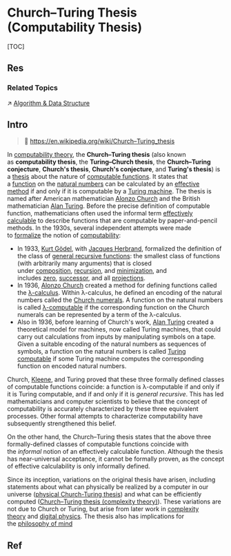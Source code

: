 # Church–Turing Thesis (Computability Thesis)

[TOC]



## Res
### Related Topics
↗ [Algorithm & Data Structure](../../../../🔑%20CS%20Core/🧙‍♂️%20Algorithm%20&%20Data%20Structure/Algorithm%20&%20Data%20Structure.md)



## Intro
> 🔗 https://en.wikipedia.org/wiki/Church–Turing_thesis

In [computability theory](https://en.wikipedia.org/wiki/Computability_theory_(computation) "Computability theory (computation)"), the **Church–Turing thesis** (also known as **computability thesis**, the **Turing–Church thesis**, the **Church–Turing conjecture**, **Church's thesis**, **Church's conjecture**, and **Turing's thesis**) is a [thesis](https://en.wiktionary.org/wiki/thesis "wiktionary:thesis") about the nature of [computable functions](https://en.wikipedia.org/wiki/Computable_function "Computable function"). It states that a [function](https://en.wikipedia.org/wiki/Function_(mathematics) "Function (mathematics)") on the [natural numbers](https://en.wikipedia.org/wiki/Natural_numbers "Natural numbers") can be calculated by an [effective method](https://en.wikipedia.org/wiki/Effective_method "Effective method") if and only if it is computable by a [Turing machine](https://en.wikipedia.org/wiki/Turing_machine "Turing machine"). The thesis is named after American mathematician [Alonzo Church](https://en.wikipedia.org/wiki/Alonzo_Church "Alonzo Church") and the British mathematician [Alan Turing](https://en.wikipedia.org/wiki/Alan_Turing "Alan Turing"). Before the precise definition of computable function, mathematicians often used the informal term [effectively calculable](https://en.wikipedia.org/wiki/Effectively_calculable "Effectively calculable") to describe functions that are computable by paper-and-pencil methods. In the 1930s, several independent attempts were made to [formalize](https://en.wikipedia.org/wiki/Formal_system "Formal system") the notion of [computability](https://en.wikipedia.org/wiki/Computability "Computability"):
- In 1933, [Kurt Gödel](https://en.wikipedia.org/wiki/Kurt_G%C3%B6del "Kurt Gödel"), with [Jacques Herbrand](https://en.wikipedia.org/wiki/Jacques_Herbrand "Jacques Herbrand"), formalized the definition of the class of [general recursive functions](https://en.wikipedia.org/wiki/General_recursive_function "General recursive function"): the smallest class of functions (with arbitrarily many arguments) that is closed under [composition](https://en.wikipedia.org/wiki/Function_composition "Function composition"), [recursion](https://en.wikipedia.org/wiki/Recursion "Recursion"), and [minimization](https://en.wikipedia.org/wiki/%CE%9C_operator "Μ operator"), and includes [zero](https://en.wikipedia.org/wiki/Zero_function "Zero function"), [successor](https://en.wikipedia.org/wiki/Successor_function "Successor function"), and all [projections](https://en.wikipedia.org/wiki/Projection_function "Projection function").
- In 1936, [Alonzo Church](https://en.wikipedia.org/wiki/Alonzo_Church "Alonzo Church") created a method for defining functions called the [λ-calculus](https://en.wikipedia.org/wiki/Lambda_calculus "Lambda calculus"). Within λ-calculus, he defined an encoding of the natural numbers called the [Church numerals](https://en.wikipedia.org/wiki/Church_numerals "Church numerals"). A function on the natural numbers is called [λ-computable](https://en.wikipedia.org/wiki/Lambda-recursive_function "Lambda-recursive function") if the corresponding function on the Church numerals can be represented by a term of the λ-calculus.
- Also in 1936, before learning of Church's work, [Alan Turing](https://en.wikipedia.org/wiki/Alan_Turing "Alan Turing") created a theoretical model for machines, now called Turing machines, that could carry out calculations from inputs by manipulating symbols on a tape. Given a suitable encoding of the natural numbers as sequences of symbols, a function on the natural numbers is called [Turing computable](https://en.wikipedia.org/wiki/Computable_function "Computable function") if some Turing machine computes the corresponding function on encoded natural numbers.

Church, [Kleene](https://en.wikipedia.org/wiki/Stephen_Cole_Kleene "Stephen Cole Kleene"), and Turing proved that these three formally defined classes of computable functions coincide: a function is λ-computable if and only if it is Turing computable, and if and only if it is _general recursive_. This has led mathematicians and computer scientists to believe that the concept of computability is accurately characterized by these three equivalent processes. Other formal attempts to characterize computability have subsequently strengthened this belief.

On the other hand, the Church–Turing thesis states that the above three formally-defined classes of computable functions coincide with the _informal_ notion of an effectively calculable function. Although the thesis has near-universal acceptance, it cannot be formally proven, as the concept of effective calculability is only informally defined.

Since its inception, variations on the original thesis have arisen, including statements about what can physically be realized by a computer in our universe ([physical Church-Turing thesis](https://en.wikipedia.org/wiki/Physical_Church-Turing_thesis "Physical Church-Turing thesis")) and what can be efficiently computed ([Church–Turing thesis (complexity theory)](https://en.wikipedia.org/wiki/Church%E2%80%93Turing_thesis#complexity-theoretic_Church%E2%80%93Turing_thesis)). These variations are not due to Church or Turing, but arise from later work in [complexity theory](https://en.wikipedia.org/wiki/Computational_complexity_theory "Computational complexity theory") and [digital physics](https://en.wikipedia.org/wiki/Digital_physics "Digital physics"). The thesis also has implications for the [philosophy of mind](https://en.wikipedia.org/wiki/Philosophy_of_mind "Philosophy of mind")



## Ref
